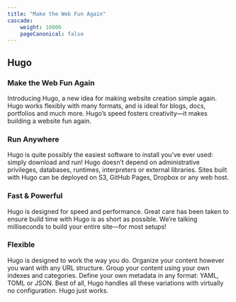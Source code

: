 ```yaml
---
title: "Make the Web Fun Again"
cascade:
    weight: 10000
    pageCanonical: false
---
```


## Hugo

### Make the Web Fun Again

Introducing Hugo, a new idea for making website creation simple again. Hugo works flexibly with many formats, and is ideal for blogs, docs, portfolios and much more. Hugo’s speed fosters creativity—it makes building a website fun again.

### Run Anywhere

Hugo is quite possibly the easiest software to install you’ve ever used: simply download and run! Hugo doesn’t depend on administrative privileges, databases, runtimes, interpreters or external libraries. Sites built with Hugo can be deployed on S3, GitHub Pages, Dropbox or any web host.

### Fast & Powerful

Hugo is designed for speed and performance. Great care has been taken to ensure build time with Hugo is as short as possible. We’re talking milliseconds to build your entire site—for most setups!

### Flexible

Hugo is designed to work the way you do. Organize your content however you want with any URL structure. Group your content using your own indexes and categories. Define your own metadata in any format: YAML, TOML or JSON. Best of all, Hugo handles all these variations with virtually no configuration. Hugo just works.